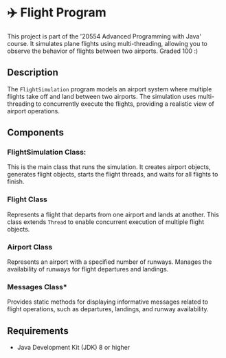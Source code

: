 # ✈️ Flight Program

This project is part of the '20554 Advanced Programming with Java' course. 
It simulates plane flights using multi-threading, allowing you to observe the behavior of flights between two airports.
Graded 100 :)


## Description

The `FlightSimulation` program models an airport system where multiple flights take off and land between two airports. The simulation uses multi-threading to concurrently execute the flights, providing a realistic view of airport operations.

## Components

### FlightSimulation Class: 
This is the main class that runs the simulation. It creates airport objects, generates flight objects, starts the flight threads, and waits for all flights to finish.
### Flight Class
Represents a flight that departs from one airport and lands at another. This class extends `Thread` to enable concurrent execution of multiple flight objects.
### Airport Class
Represents an airport with a specified number of runways. Manages the availability of runways for flight departures and landings.
### Messages Class*
Provides static methods for displaying informative messages related to flight operations, such as departures, landings, and runway availability.

## Requirements
- Java Development Kit (JDK) 8 or higher


